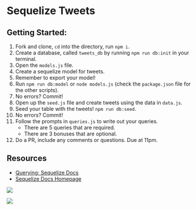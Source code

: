 # Sequelize Tweets

## Getting Started:
1. Fork and clone, `cd` into the directory, run `npm i`.
1. Create a database, called `tweets_db` by running `npm run db:init` in your terminal.
1. Open the `models.js` file.
1. Create a sequelize model for tweets.
1. Remember to export your model!
1. Run `npm run db:model` or `node models.js` (check the `package.json` file for the other scripts).
1. No errors? Commit!
1. Open up the `seed.js` file and create tweets using the data in `data.js`.
1. Seed your table with the tweets! `npm run db:seed`.
1. No errors? Commit!
1. Follow the prompts in `queries.js` to write out your queries.
    - There are 5 queries that are required.
    - There are 3 bonuses that are optional.
1. Do a PR, include any comments or questions. Due at 11pm.

## Resources
- [Querying: Sequelize Docs](http://docs.sequelizejs.com/manual/tutorial/querying.html)
- [Sequelize Docs Homepage](http://docs.sequelizejs.com/)

![](https://media.giphy.com/media/5yucinA4yPXDq/giphy.gif)

![](https://media.giphy.com/media/5yucinA4yPXDq/giphy.gif)
